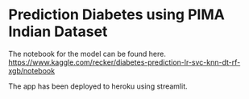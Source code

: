 # Prediction Diabetes using PIMA Indian Dataset

The notebook for the model can be found here.
https://www.kaggle.com/recker/diabetes-prediction-lr-svc-knn-dt-rf-xgb/notebook

The app has been deployed to heroku using streamlit.

